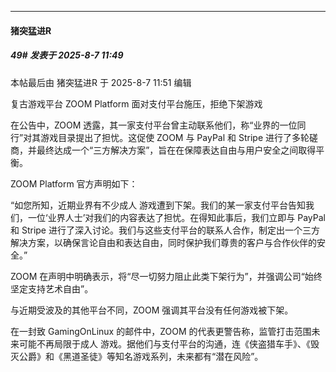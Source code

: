 ﻿
*****

####  猪突猛进R  
##### 49#       发表于 2025-8-7 11:49

 本帖最后由 猪突猛进R 于 2025-8-7 11:51 编辑 

复古游戏平台 ZOOM Platform 面对支付平台施压，拒绝下架游戏

在公告中，ZOOM 透露，其一家支付平台曾主动联系他们，称“业界的一位同行”对其游戏目录提出了担忧。这促使 ZOOM 与 PayPal 和 Stripe 进行了多轮磋商，并最终达成一个“三方解决方案”，旨在在保障表达自由与用户安全之间取得平衡。

ZOOM Platform 官方声明如下：

“如您所知，近期业界有不少成人 游戏遭到下架。我们的某一家支付平台告知我们，一位‘业界人士’对我们的内容表达了担忧。在得知此事后，我们立即与 PayPal 和 Stripe 进行了深入讨论。我们与这些支付平台的联系人合作，制定出一个三方解决方案，以确保言论自由和表达自由，同时保护我们尊贵的客户与合作伙伴的安全。”

ZOOM 在声明中明确表示，将“尽一切努力阻止此类下架行为”，并强调公司“始终坚定支持艺术自由”。

与近期受波及的其他平台不同，ZOOM 强调其平台没有任何游戏被下架。

在一封致 GamingOnLinux 的邮件中，ZOOM 的代表更警告称，监管打击范围未来可能不再局限于成人 游戏。据他们与支付平台的沟通，连《侠盗猎车手》、《毁灭公爵》和《黑道圣徒》等知名游戏系列，未来都有“潜在风险”。

